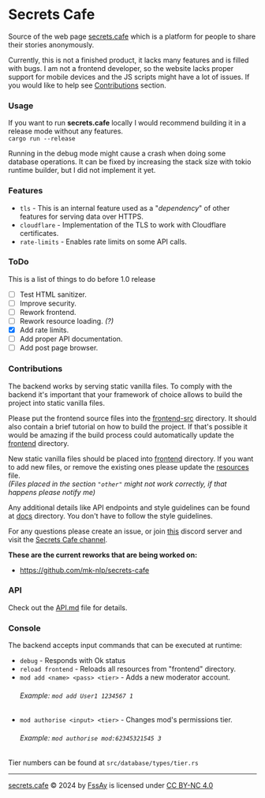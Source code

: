 # Secrets Cafe
Source of the web page [secrets.cafe](https://secrets.cafe/) which is a platform for people to share their stories anonymously.

Currently, this is not a finished product, it lacks many features and is filled with bugs. 
I am not a frontend developer, so the website lacks proper support for mobile devices and the JS scripts might have a lot of issues.
If you would like to help see [Contributions](#contributions) section.

### Usage
If you want to run **secrets.cafe** locally I would recommend building it in a release mode without any features. <br>
`cargo run --release`

Running in the debug mode might cause a crash when doing some database operations.
It can be fixed by increasing the stack size with tokio runtime builder, but I did not implement it yet.

### Features
- `tls` - This is an internal feature used as a "_dependency_" of other features for serving data over HTTPS.
- `cloudflare` - Implementation of the TLS to work with Cloudflare certificates.
- `rate-limits` - Enables rate limits on some API calls.

### ToDo
This is a list of things to do before 1.0 release
- [ ] Test HTML sanitizer.
- [ ] Improve security.
- [ ] Rework frontend.
- [ ] Rework resource loading. _(?)_
- [x] Add rate limits.
- [ ] Add proper API documentation.
- [ ] Add post page browser.

### Contributions
The backend works by serving static vanilla files. 
To comply with the backend it's important that your framework of choice allows to build the project into static vanilla files.

Please put the frontend source files into the [frontend-src](frontend-src) directory. 
It should also contain a brief tutorial on how to build the project. 
If that's possible it would be amazing if the build process could automatically update the [frontend](frontend) directory.

New static vanilla files should be placed into [frontend](frontend) directory.
If you want to add new files, or remove the existing ones please update the [resources](frontend/resources.json) file.
<br>
_(Files placed in the section `"other"` might not work correctly, if that happens please notify me)_

Any additional details like API endpoints and style guidelines can be found at [docs](docs) directory.
You don't have to follow the style guidelines.

For any questions please create an issue, or join [this](https://opensourceforce.net/discord) discord server and visit the [Secrets Cafe channel](https://canary.discord.com/channels/913584348937207839/1213547496375189534).

**These are the current reworks that are being worked on:**
- https://github.com/mk-nlp/secrets-cafe

### API
Check out the [API.md](docs/API.md) file for details.

### Console
The backend accepts input commands that can be executed at runtime:
- `debug` - Responds with Ok status
- `reload frontend` - Reloads all resources from "frontend" directory.
- `mod add <name> <pass> <tier>` - Adds a new moderator account.
   ###### Example: `mod add User1 1234567 1`
- `mod authorise <input> <tier>` - Changes mod's permissions tier.
   ###### Example: `mod authorise mod:62345321545 3`

Tier numbers can be found at `src/database/types/tier.rs`

---
[secrets.cafe](https://secrets.cafe) © 2024 by [FssAy](https://github.com/FssAy) is licensed under [CC BY-NC 4.0](https://creativecommons.org/licenses/by-nc/4.0/?ref=chooser-v1)
